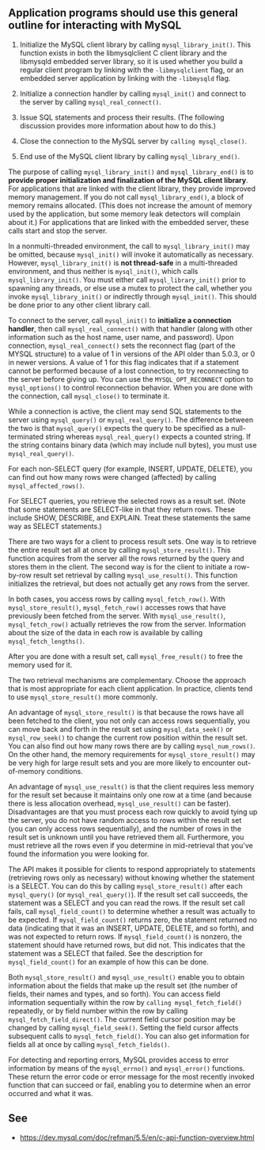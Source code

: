 
## Application programs should use this general outline for interacting with MySQL

1. Initialize the MySQL client library by calling `mysql_library_init()`. This function exists in both the libmysqlclient C client library and the libmysqld embedded server library, so it is used whether you build a regular client program by linking with the `-libmysqlclient` flag, or an embedded server application by linking with the `-libmysqld` flag.

2. Initialize a connection handler by calling `mysql_init()` and connect to the server by calling `mysql_real_connect()`.

3. Issue SQL statements and process their results. (The following discussion provides more information about how to do this.)

4. Close the connection to the MySQL server by `calling mysql_close()`.

5. End use of the MySQL client library by calling `mysql_library_end()`.

The purpose of calling `mysql_library_init()` and `mysql_library_end()` is to **provide proper initialization and finalization of the MySQL client library**. For applications that are linked with the client library, they provide improved memory management. If you do not call `mysql_library_end()`, a block of memory remains allocated. (This does not increase the amount of memory used by the application, but some memory leak detectors will complain about it.) For applications that are linked with the embedded server, these calls start and stop the server.

In a nonmulti-threaded environment, the call to `mysql_library_init()` may be omitted, because `mysql_init()` will invoke it automatically as necessary. However, `mysql_library_init()` is **not thread-safe** in a multi-threaded environment, and thus neither is `mysql_init()`, which calls `mysql_library_init()`. You must either call `mysql_library_init()` prior to spawning any threads, or else use a mutex to protect the call, whether you invoke `mysql_library_init()` or indirectly through `mysql_init()`. This should be done prior to any other client library call.

To connect to the server, call `mysql_init()` to **initialize a connection handler**, then call `mysql_real_connect()` with that handler (along with other information such as the host name, user name, and password). Upon connection, `mysql_real_connect()` sets the reconnect flag (part of the MYSQL structure) to a value of 1 in versions of the API older than 5.0.3, or 0 in newer versions. A value of 1 for this flag indicates that if a statement cannot be performed because of a lost connection, to try reconnecting to the server before giving up. You can use the `MYSQL_OPT_RECONNECT` option to `mysql_options()` to control reconnection behavior. When you are done with the connection, call `mysql_close()` to terminate it.

While a connection is active, the client may send SQL statements to the server using `mysql_query()` or `mysql_real_query()`. The difference between the two is that `mysql_query()` expects the query to be specified as a null-terminated string whereas `mysql_real_query()` expects a counted string. If the string contains binary data (which may include null bytes), you must use `mysql_real_query()`.

For each non-SELECT query (for example, INSERT, UPDATE, DELETE), you can find out how many rows were changed (affected) by calling `mysql_affected_rows()`.

For SELECT queries, you retrieve the selected rows as a result set. (Note that some statements are SELECT-like in that they return rows. These include SHOW, DESCRIBE, and EXPLAIN. Treat these statements the same way as SELECT statements.)

There are two ways for a client to process result sets. One way is to retrieve the entire result set all at once by calling `mysql_store_result()`. This function acquires from the server all the rows returned by the query and stores them in the client. The second way is for the client to initiate a row-by-row result set retrieval by calling `mysql_use_result()`. This function initializes the retrieval, but does not actually get any rows from the server.

In both cases, you access rows by calling `mysql_fetch_row()`. With `mysql_store_result()`, `mysql_fetch_row()` accesses rows that have previously been fetched from the server. With `mysql_use_result()`, `mysql_fetch_row()` actually retrieves the row from the server. Information about the size of the data in each row is available by calling `mysql_fetch_lengths()`.

After you are done with a result set, call `mysql_free_result()` to free the memory used for it.

The two retrieval mechanisms are complementary. Choose the approach that is most appropriate for each client application. In practice, clients tend to use `mysql_store_result()` more commonly.

An advantage of `mysql_store_result()` is that because the rows have all been fetched to the client, you not only can access rows sequentially, you can move back and forth in the result set using `mysql_data_seek()` or `mysql_row_seek()` to change the current row position within the result set. You can also find out how many rows there are by calling `mysql_num_rows()`. On the other hand, the memory requirements for `mysql_store_result()` may be very high for large result sets and you are more likely to encounter out-of-memory conditions.

An advantage of `mysql_use_result()` is that the client requires less memory for the result set because it maintains only one row at a time (and because there is less allocation overhead, `mysql_use_result()` can be faster). Disadvantages are that you must process each row quickly to avoid tying up the server, you do not have random access to rows within the result set (you can only access rows sequentially), and the number of rows in the result set is unknown until you have retrieved them all. Furthermore, you must retrieve all the rows even if you determine in mid-retrieval that you've found the information you were looking for.

The API makes it possible for clients to respond appropriately to statements (retrieving rows only as necessary) without knowing whether the statement is a SELECT. You can do this by calling `mysql_store_result()` after each `mysql_query()` (or `mysql_real_query()`). If the result set call succeeds, the statement was a SELECT and you can read the rows. If the result set call fails, call `mysql_field_count()` to determine whether a result was actually to be expected. If `mysql_field_count()` returns zero, the statement returned no data (indicating that it was an INSERT, UPDATE, DELETE, and so forth), and was not expected to return rows. If `mysql_field_count()` is nonzero, the statement should have returned rows, but did not. This indicates that the statement was a SELECT that failed. See the description for `mysql_field_count()` for an example of how this can be done.

Both `mysql_store_result()` and `mysql_use_result()` enable you to obtain information about the fields that make up the result set (the number of fields, their names and types, and so forth). You can access field information sequentially within the row by `calling mysql_fetch_field()` repeatedly, or by field number within the row by calling `mysql_fetch_field_direct()`. The current field cursor position may be changed by calling `mysql_field_seek()`. Setting the field cursor affects subsequent calls to `mysql_fetch_field()`. You can also get information for fields all at once by calling `mysql_fetch_fields()`.

For detecting and reporting errors, MySQL provides access to error information by means of the `mysql_errno()` and `mysql_error()` functions. These return the error code or error message for the most recently invoked function that can succeed or fail, enabling you to determine when an error occurred and what it was.

## See
- <https://dev.mysql.com/doc/refman/5.5/en/c-api-function-overview.html>